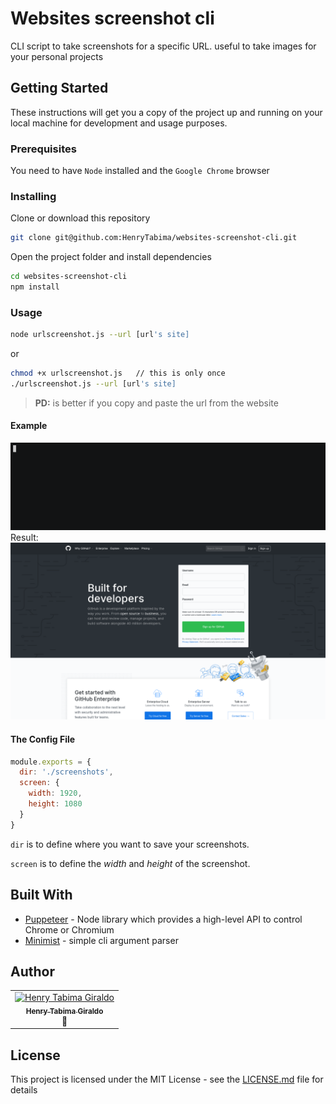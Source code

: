 # **Websites screenshot cli**

CLI script to take screenshots for a specific URL. useful to take images for your personal projects

## Getting Started

These instructions will get you a copy of the project up and running on your local machine for development and usage purposes.

### Prerequisites

You need to have `Node` installed and the `Google Chrome` browser

### Installing

Clone or download this repository

```bash
git clone git@github.com:HenryTabima/websites-screenshot-cli.git
```

Open the project folder and install dependencies

```bash
cd websites-screenshot-cli
npm install
```

### **Usage**

```bash
node urlscreenshot.js --url [url's site]
```

or

```bash
chmod +x urlscreenshot.js   // this is only once
./urlscreenshot.js --url [url's site]
```

> **PD:** is better if you copy and paste the url from the website

#### Example

![usage gif](usage-example.gif)
Result:
![screenshot result](result-example.png)

#### **The Config File**

```javascript
module.exports = {
  dir: './screenshots',
  screen: {
    width: 1920,
    height: 1080
  }
}
```

`dir` is to define where you want to save your screenshots.

`screen` is to define the *width* and *height* of the screenshot.

## Built With

* [Puppeteer](https://github.com/GoogleChrome/puppeteer) - Node library which provides a high-level API to control Chrome or Chromium
* [Minimist](https://github.com/substack/minimist) - simple cli argument parser

## Author

<table>
  <tr>
    <td align="center"><a href="http://henrytabima.com"><img src="https://avatars0.githubusercontent.com/u/12721896?v=4" width="100px;" alt="Henry Tabima Giraldo"/><br /><sub><b>Henry Tabima Giraldo</b></sub></a><br />📖</td>
  </tr>
</table>

## License

This project is licensed under the MIT License - see the [LICENSE.md](LICENSE.md) file for details
